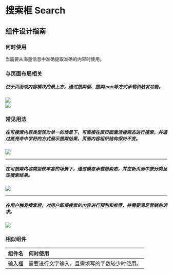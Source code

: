 # 搜索框 Search

## 组件设计指南

### 何时使用

当需要从海量信息中准确提取准确的内容时使用。

### 与页面布局相关

##### 位于页面或内容模块的最上方，通过搜索框、搜索icon等方式承载和触发功能。

<div class="legend">
  <div class="item">
    <img src="https://oteam-tdesign-1258344706.cos.ap-guangzhou.myqcloud.com/site/design/mobile-guide/search%201-1.png" />
  </div>

  <div class="item">
    <img src="https://oteam-tdesign-1258344706.cos.ap-guangzhou.myqcloud.com/site/design/mobile-guide/search%201-2.png" />
  </div>
</div>


### 常见用法

##### 在可搜索内容类型较为单一的场景下，可直接在原页面激活搜索态进行搜索，并通过高亮命中字符的方式展示搜索结果，页面内容组织结构保持不变。

<div class="item">
    <img src="https://oteam-tdesign-1258344706.cos.ap-guangzhou.myqcloud.com/site/design/mobile-guide/search%202.png" />
</div>

<hr />

##### 在可搜索内容类型较丰富的场景下，通过模态承载搜索态，并在新页面中按分类呈现搜索结果。

<div class="item">
   <img src="https://oteam-tdesign-1258344706.cos.ap-guangzhou.myqcloud.com/site/design/mobile-guide/search%203.png" />
</div>

<hr />

##### 在用户触发搜索后，对用户即将搜索的内容进行预判和推荐，并需要满足营销的诉求。

<div class="item">
  <img src="https://oteam-tdesign-1258344706.cos.ap-guangzhou.myqcloud.com/site/design/mobile-guide/search%204.png" />
</div>


### 相似组件

| 组件名            | 何时使用                                     |
| :---------------- | :------------------------------------------- |
| [输入框](./Input) | 需要进行文字输入，且需填写的字数较少时使用。 |

